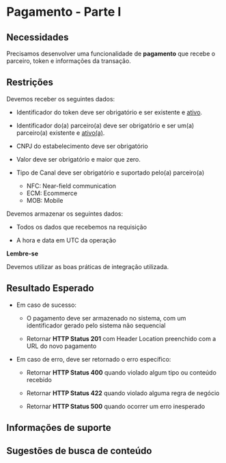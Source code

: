 # Pagamento - Parte I

## Necessidades

Precisamos desenvolver uma funcionalidade de **pagamento** que recebe o parceiro, token e informações da transação.

## Restrições

Devemos receber os seguintes dados:

- Identificador do token deve ser obrigatório e ser existente e [ativo](../02-token/025-token-lifecycle.md).

- Identificador do(a) parceiro(a) deve ser obrigatório e ser um(a) parceiro(a) existente e [ativo(a)](../01-parceiro/020-status-parceiro.md).

- CNPJ do estabelecimento deve ser obrigatório

- Valor deve ser obrigatório e maior que zero.

- Tipo de Canal deve ser obrigatório e suportado pelo(a) parceiro(a)
    - NFC: Near-field communication    
    - ECM: Ecommerce       
    - MOB: Mobile

Devemos armazenar os seguintes dados:

- Todos os dados que recebemos na requisição

- A hora e data em UTC da operação

**Lembre-se** 

Devemos utilizar as boas práticas de integração utilizada.

## Resultado Esperado

- Em caso de sucesso:

    - O pagamento deve ser armazenado no sistema, com um identificador gerado pelo sistema não sequencial
    
    - Retornar **HTTP Status 201** com Header Location preenchido com a URL do novo pagamento
    
- Em caso de erro, deve ser retornado o erro específico:

    - Retornar **HTTP Status 400** quando violado algum tipo ou conteúdo recebido
    
    - Retornar **HTTP Status 422** quando violado alguma regra de negócio
    
    - Retornar **HTTP Status 500** quando ocorrer um erro inesperado

## Informações de suporte

## Sugestões de busca de conteúdo